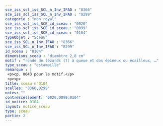 ```yaml
---
sce_iss_scl_iss_SCL_n_Inv_IFAO : "8366"
sce_iss_scl_iss_SCL_n_Inv_IFAO : "8299"
categorie : "non royal"
sce_iss_scl_iss_SCE_id_sceau : "0020"
sce_iss_scl_iss_SCE_id_sceau : "0099"
sce_iss_scl_iss_SCE_id_sceau : "0104"
typeObjet : "Sceau"
sce_iss_SCL_n_Inv_IFAO : "8366"
sce_iss_SCL_n_Inv_IFAO : "8299"
id_sceau : "0104"
dimensions_sceau : "diamètre 2,8 cm"
motif : "ronde de lézards (?) à queue et dos épineux ou écailleux, …"
type_sceau : "estampille"
remarque : |
 <p>cp. 0043 pour le motif.</p>
 <p><p>
title: sceau n°0104
scelles: "8366,8299"
notes: ""
contrescellement: "0020,0099,0104"
id_notice: 0104
layout: notice_sceau
type: sceau
partie: 2
---
```

